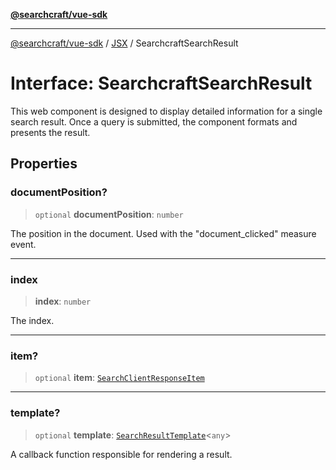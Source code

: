 [**@searchcraft/vue-sdk**](/reference/sdk/js-vue/README.md)

***

[@searchcraft/vue-sdk](/reference/sdk/js-vue/globals.md) / [JSX](/reference/sdk/js-vue/namespaces/JSX/README.md) / SearchcraftSearchResult

# Interface: SearchcraftSearchResult

This web component is designed to display detailed information for a single search result. Once a query is submitted, the component formats and presents the result.

## Properties

### documentPosition?

> `optional` **documentPosition**: `number`

The position in the document. Used with the "document_clicked" measure event.

***

### index

> **index**: `number`

The index.

***

### item?

> `optional` **item**: [`SearchClientResponseItem`](/reference/sdk/js-vue/interfaces/SearchClientResponseItem.md)

***

### template?

> `optional` **template**: [`SearchResultTemplate`](/reference/sdk/js-vue/type-aliases/SearchResultTemplate.md)\<`any`\>

A callback function responsible for rendering a result.
